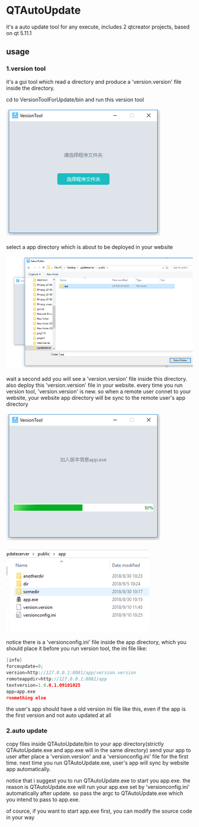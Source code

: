 # QTAutoUpdate
it's a auto update tool for any execute, includes 2 qtcreator projects, based on qt 5.11.1

## usage
### 1.version tool
it's a gui tool which read a directory and produce a 'version.version' file inside the directory.

cd to VersionToolForUpdate/bin and run this version tool
#### ![image](./usage/versiontool1.png)
select a app directory which is about to be deployed in your website
#### ![image](./usage/versiontool2.png)
wait a second add you will see a 'version.version' file inside this directory.
also deploy this 'version.version' file in your website.
every time you run version tool, 'version.version' is new. so when a remote user connet to your website, your website
app directory will be sync to the remote user's app directory
#### ![image](./usage/versiontool3.png)
#### ![image](./usage/versiontool4.png)
notice there is a 'versionconfig.ini' file inside the app directory, which you should place it before you run version tool, the ini file like:
```cpp
[info]
forceupdate=0;
version=http://127.0.0.1:8081/app/version.version
romoteappdir=http://127.0.0.1:8081/app
textversion=1.0.0.1.09101025
app=app.exe
#something else
```
the user's app should have a old version ini file like this, even if the app is the first version and not auto updated at all
### 2.auto update
copy files inside QTAutoUpdate/bin to your app directory(strictly QTAutoUpdate.exe and app.exe will in the same directory)
send your app to user after place a 'version.version' and a 'versionconfig.ini' file for the first time.
next time you run QTAutoUpdate.exe, user's app will sync by website app automatically.

notice that i suggest you to run QTAutoUpdate.exe to start you app.exe. the reason is QTAutoUpdate.exe will run your app.exe set by 'versionconfig.ini' automatically 
after update. so pass the argc to QTAutoUpdate.exe which you intend to pass to app.exe.

of cource, if you want to start app.exe first, you can modify the source code in your way

